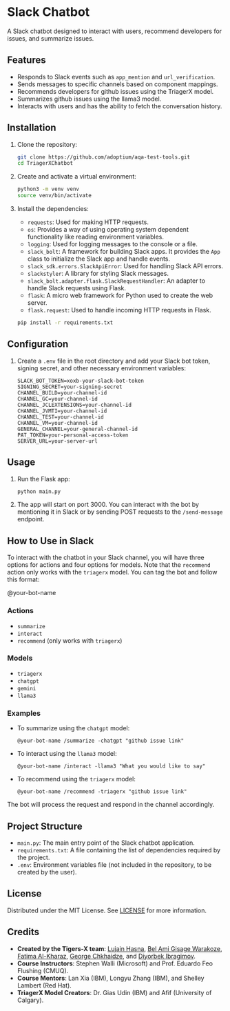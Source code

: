 # Slack Chatbot

A Slack chatbot designed to interact with users, recommend developers for issues, and summarize issues. 

## Features

- Responds to Slack events such as `app_mention` and `url_verification`.
- Sends messages to specific channels based on component mappings.
- Recommends developers for github issues using the TriagerX model.
- Summarizes github issues using the llama3 model.
- Interacts with users and has the ability to fetch the conversation history.


## Installation

1. Clone the repository:
   
    ```bash
    git clone https://github.com/adoptium/aqa-test-tools.git
    cd TriagerXChatbot
    ```

3. Create and activate a virtual environment:
   
    ```bash
    python3 -m venv venv
    source venv/bin/activate
    ```

4. Install the dependencies:
    - `requests`: Used for making HTTP requests.
    - `os`: Provides a way of using operating system dependent functionality like reading environment variables.
    - `logging`: Used for logging messages to the console or a file.
    - `slack_bolt`: A framework for building Slack apps. It provides the `App` class to initialize the Slack app and handle events.
    - `slack_sdk.errors.SlackApiError`: Used for handling Slack API errors.
    - `slackstyler`: A library for styling Slack messages.
    - `slack_bolt.adapter.flask.SlackRequestHandler`: An adapter to handle Slack requests using Flask.
    - `flask`: A micro web framework for Python used to create the web server.
    - `flask.request`: Used to handle incoming HTTP requests in Flask.
    ```bash
    pip install -r requirements.txt
    ```
## Configuration

1. Create a `.env` file in the root directory and add your Slack bot token, signing secret, and other necessary environment variables:
    ```env
    SLACK_BOT_TOKEN=xoxb-your-slack-bot-token
    SIGNING_SECRET=your-signing-secret
    CHANNEL_BUILD=your-channel-id
    CHANNEL_GC=your-channel-id
    CHANNEL_JCLEXTENSIONS=your-channel-id
    CHANNEL_JVMTI=your-channel-id
    CHANNEL_TEST=your-channel-id
    CHANNEL_VM=your-channel-id
    GENERAL_CHANNEL=your-general-channel-id
    PAT_TOKEN=your-personal-access-token
    SERVER_URL=your-server-url
    ```

## Usage 

1. Run the Flask app:
    ```bash
    python main.py
    ```

2. The app will start on port 3000. You can interact with the bot by mentioning it in Slack or by sending POST requests to the `/send-message` endpoint.

## How to Use in Slack

To interact with the chatbot in your Slack channel, you will have three options for actions and four options for models. Note that the `recommend` action only works with the `triagerx` model. You can tag the bot and follow this format:

@your-bot-name <action> <model> <additional-parameters>

### Actions
- `summarize`
- `interact`
- `recommend` (only works with `triagerx`)

### Models
- `triagerx`
- `chatgpt`
- `gemini`
- `llama3`

### Examples

- To summarize using the `chatgpt` model:
    ```
    @your-bot-name /summarize -chatgpt "github issue link"
    ```

- To interact using the `llama3` model:
    ```
    @your-bot-name /interact -llama3 "What you would like to say"
    ```

- To recommend using the `triagerx` model:
    ```
    @your-bot-name /recommend -triagerx "github issue link"
    ```

The bot will process the request and respond in the channel accordingly.
## Project Structure

- `main.py`: The main entry point of the Slack chatbot application.
- `requirements.txt`: A file containing the list of dependencies required by the project.
- `.env`: Environment variables file (not included in the repository, to be created by the user).

## License
Distributed under the MIT License. See [LICENSE](LICENSE) for more information.

## Credits
- **Created by the Tigers-X team**: [Lujain Hasna](https://github.com/coolujain), [Bel Ami Gisage Warakoze](https://github.com/Belami02), [Fatima Al-Kharaz](https://github.com/ftm-2005), [George Chkhaidze](https://github.com/GioChkhaidze), and [Diyorbek Ibragimov](https://github.com/diyorbekibragimov).
- **Course Instructors**: Stephen Walli (Microsoft) and Prof. Eduardo Feo Flushing (CMUQ).
- **Course Mentors**: Lan Xia (IBM), Longyu Zhang (IBM), and Shelley Lambert (Red Hat).
- **TriagerX Model Creators**: Dr. Gias Udin (IBM) and Afif (University of Calgary).
